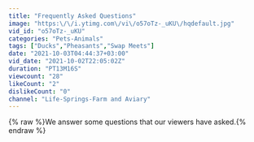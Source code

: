 ```yaml
---
title: "Frequently Asked Questions"
image: "https:\/\/i.ytimg.com\/vi\/o57oTz-_uKU\/hqdefault.jpg"
vid_id: "o57oTz-_uKU"
categories: "Pets-Animals"
tags: ["Ducks","Pheasants","Swap Meets"]
date: "2021-10-03T04:44:37+03:00"
vid_date: "2021-10-02T22:05:02Z"
duration: "PT13M16S"
viewcount: "28"
likeCount: "2"
dislikeCount: "0"
channel: "Life-Springs-Farm and Aviary"
---
```

{% raw %}We answer some questions that our viewers have asked.{% endraw %}
